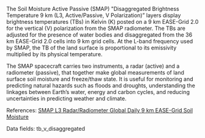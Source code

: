 The Soil Moisture Active Passive (SMAP) "Disaggregated Brightness Temperature 9 km (L3, Active/Passive, V Polarization)” layers display brightness temperatures (TBs) in Kelvin (K) posted on a 9 km EASE-Grid 2.0 for the vertical (V) polarization from the SMAP radiometer. The TBs are adjusted for the presence of water bodies and disaggregated from the 36 km EASE-Grid 2.0 cells into 9 km grid cells. At the L-band frequency used by SMAP, the TB of the land surface is proportional to its emissivity multiplied by its physical temperature.

The SMAP spacecraft carries two instruments, a radar (active) and a radiometer (passive), that together make global measurements of land surface soil moisture and freeze/thaw state. It is useful for monitoring and predicting natural hazards such as floods and droughts, understanding the linkages between Earth’s water, energy and carbon cycles, and reducing uncertainties in predicting weather and climate.

References: [SMAP L3 Radar/Radiometer Global Daily 9 km EASE-Grid Soil Moisture](http://nsidc.org/data/spl3smap/)

Data fields: tb_v_disaggregated
